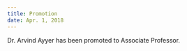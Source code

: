 ```yaml
---
title: Promotion
date: Apr. 1, 2018  
---
```


Dr. Arvind Ayyer has been promoted to Associate Professor.
